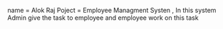 name = Alok Raj
Poject = Employee Managment Systen ,
In this system Admin give the task to employee and employee work on this task
 